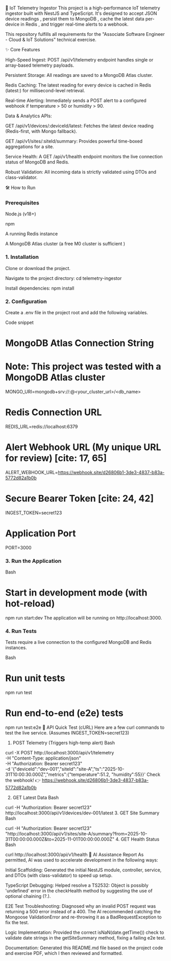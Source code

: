 🚀 IoT Telemetry Ingestor
This project is a high-performance IoT telemetry ingestor built with NestJS and TypeScript. It's designed to accept JSON device readings , persist them to MongoDB , cache the latest data per-device in Redis , and trigger real-time alerts to a webhook.





This repository fulfills all requirements for the "Associate Software Engineer - Cloud & IoT Solutions" technical exercise.


✨ Core Features

High-Speed Ingest: POST /api/v1/telemetry endpoint handles single or array-based telemetry payloads.


Persistent Storage: All readings are saved to a MongoDB Atlas cluster.


Redis Caching: The latest reading for every device is cached in Redis (latest:<deviceId>) for millisecond-level retrieval.


Real-time Alerting: Immediately sends a POST alert to a configured webhook if temperature > 50 or humidity > 90.

Data & Analytics APIs:


GET /api/v1/devices/:deviceId/latest: Fetches the latest device reading (Redis-first, with Mongo fallback).


GET /api/v1/sites/:siteId/summary: Provides powerful time-boxed aggregations for a site.


Service Health: A GET /api/v1/health endpoint monitors the live connection status of MongoDB and Redis.


Robust Validation: All incoming data is strictly validated using DTOs and class-validator.

🛠️ How to Run
### Prerequisites
Node.js (v18+)

npm

A running Redis instance

A MongoDB Atlas cluster (a free M0 cluster is sufficient )

### 1. Installation
Clone or download the project.

Navigate to the project directory: cd telemetry-ingestor

Install dependencies: npm install

### 2. Configuration
Create a .env file in the project root and add the following variables.

Code snippet

# MongoDB Atlas Connection String
# Note: This project was tested with a MongoDB Atlas cluster 
MONGO_URI=mongodb+srv://<user>:<pass>@<your_cluster_url>/<db_name>

# Redis Connection URL
REDIS_URL=redis://localhost:6379

# Alert Webhook URL (My unique URL for review) [cite: 17, 65]
ALERT_WEBHOOK_URL=https://webhook.site/d26806b1-3de3-4837-b83a-5772d82a1b0b

# Secure Bearer Token [cite: 24, 42]
INGEST_TOKEN=secret123

# Application Port
PORT=3000
### 3. Run the Application
Bash

# Start in development mode (with hot-reload)
npm run start:dev
The application will be running on http://localhost:3000.

### 4. Run Tests
Tests require a live connection to the configured MongoDB and Redis instances.

Bash

# Run unit tests
npm run test

# Run end-to-end (e2e) tests
npm run test:e2e
🧪 API Quick Test (cURL)
Here are a few curl commands to test the live service. (Assumes INGEST_TOKEN=secret123)

1. POST Telemetry (Triggers high-temp alert)
Bash

curl -X POST http://localhost:3000/api/v1/telemetry \
-H "Content-Type: application/json" \
-H "Authorization: Bearer secret123" \
-d '{"deviceId":"dev-001","siteId":"site-A","ts":"2025-10-31T10:00:30.000Z","metrics":{"temperature":51.2, "humidity":55}}'
Check the webhook! 👉 https://webhook.site/d26806b1-3de3-4837-b83a-5772d82a1b0b

2. GET Latest Data
Bash

curl -H "Authorization: Bearer secret123" \
http://localhost:3000/api/v1/devices/dev-001/latest
3. GET Site Summary
Bash

curl -H "Authorization: Bearer secret123" \
"http://localhost:3000/api/v1/sites/site-A/summary?from=2025-10-31T00:00:00.000Z&to=2025-11-01T00:00:00.000Z"
4. GET Health Status
Bash

curl http://localhost:3000/api/v1/health
🤖 AI Assistance Report
As permitted, AI was used to accelerate development in the following ways:


Initial Scaffolding: Generated the initial NestJS module, controller, service, and DTOs (with class-validator) to speed up setup.

TypeScript Debugging: Helped resolve a TS2532: Object is possibly 'undefined' error in the checkHealth method by suggesting the use of optional chaining (?.).

E2E Test Troubleshooting: Diagnosed why an invalid POST request was returning a 500 error instead of a 400. The AI recommended catching the Mongoose ValidationError and re-throwing it as a BadRequestException to fix the test.

Logic Implementation: Provided the correct isNaN(date.getTime()) check to validate date strings in the getSiteSummary method, fixing a failing e2e test.

Documentation: Generated this README.md file based on the project code and exercise PDF, which I then reviewed and formatted.
